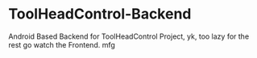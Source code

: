 # ToolHeadControl-Backend
Android Based Backend for ToolHeadControl Project, yk, too lazy for the rest go watch the Frontend. mfg
